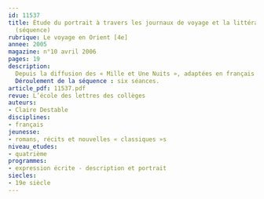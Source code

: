 ```yaml
---
id: 11537
title: Étude du portrait à travers les journaux de voyage et la littérature arabe
  (séquence)
rubrique: Le voyage en Orient [4e]
annee: 2005
magazine: n°10 avril 2006
pages: 19
description: 
  Depuis la diffusion des « Mille et Une Nuits », adaptées en français par Antoine Galland en 1704, l’Orient a fait son entrée en littérature. Au XIXe siècle, l’orientalisme est à la mode. Dans la société qui voyage, on a coutume d’écrire son journal. Un genre narratif nouveau se constitue, à mi-chemin entre le journal intime et le récit d’aventures. Dans le cadre du programme de quatrième, il paraît intéressant d’initier les élèves à cet aspect de l’histoire littéraire, en même temps qu’on aborde l’étude du portrait. Quelle image des Orientaux les voyageurs renvoient-ils ? Dans quelles intentions nous livrent-ils leurs portraits ? Quelles rencontres semblent possibles ? Cet article propose une étude des caractéristiques d’écriture du portrait et de ses fonctions, en y associant l’étude de l’image et de l’oral.
  Déroulement de la séquence : six séances.
article_pdf: 11537.pdf
revue: L’école des lettres des collèges
auteurs:
- Claire Destable
disciplines:
- français
jeunesse:
- romans, récits et nouvelles « classiques »s
niveau_etudes:
- quatrième
programmes:
- expression écrite - description et portrait
siecles:
- 19e siècle
---
```

